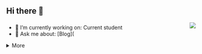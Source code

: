 ## Hi there 👋

<a href="#">  
<img align="right" src="https://github-readme-stats.vercel.app/api?username=Wenhorm&theme=onedark" />
</a>

### 

- 🔭 I’m currently working on: Current student
- 💬 Ask me about: [Blog]([](https://github.com/Wenhorm)

<details markdown='1'><summary>More</summary>

### 🔧 **Most Used Developing Tools&Platforms**

![](https://img.shields.io/badge/System-Windows10-0078d6?style=flat-square&logo=windows&logoColor=fff)
![](https://img.shields.io/badge/IDE-Visual%20Studio%20Code-007acc?style=flat-square&logo=visual-studio-code&logoColor=fff)

### 🌟 **My skills**

![](https://img.shields.io/badge/-C-f05032?style=flat-square&logo=C&logoColor=fff)
![](https://img.shields.io/badge/-Python-3776ab?style=flat-square&logo=Python&logoColor=fff)
![](https://img.shields.io/badge/-Go-00ADD8?style=flat-square&logo=Go&logoColor=fff)
![](https://img.shields.io/badge/-JavaScript-F7DF1E?style=flat-square&logo=JavaScript&logoColor=fff)
![](https://img.shields.io/badge/-Git-f05032?style=flat-square&logo=git&logoColor=fff)

### 🌱 **Next Plans**

![](https://img.shields.io/badge/-Linux-fcc624?style=flat-square&logo=Linux&logoColor=fff)
![](https://img.shields.io/badge/-Vue-4fc08d?style=flat-square&logo=Vue.js&logoColor=fff)
![](https://img.shields.io/badge/-Java-007396?style=flat-square&logo=Java&logoColor=fff)


</details>
